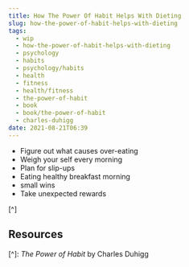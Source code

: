 ```yaml
---
title: How The Power Of Habit Helps With Dieting
slug: how-the-power-of-habit-helps-with-dieting
tags:
  - wip
  - how-the-power-of-habit-helps-with-dieting
  - psychology
  - habits
  - psychology/habits
  - health
  - fitness
  - health/fitness
  - the-power-of-habit
  - book
  - book/the-power-of-habit
  - charles-duhigg
date: 2021-08-21T06:39
---
```



- Figure out what causes over-eating
- Weigh your self every morning
- Plan for slip-ups
- Eating healthy breakfast morning
- small wins
- Take unexpected rewards

[^]

## Resources

[^]: _The Power of Habit_ by Charles Duhigg
